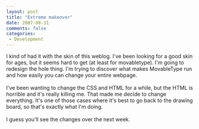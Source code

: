 ```yaml
---
layout: post
title: "Extreme makeover"
date: 2007-08-31
comments: false
categories:
 - Development
---
```


<div class='post'>
I kind of had it with the skin of this weblog. I've been looking for a good skin for ages, but it seems hard to get (at least for movabletype). I'm going to redesign the hole thing. I'm trying to discover what makes MovableType run and how easily you can change your entire webpage.<br/><br/>I've been wanting to change the CSS and HTML for a while, but the HTML is horrible and it's really killing me.  That made me decide to change everything. It's one of those cases where it's best to go back to the drawing board, so that's exactly what I'm doing.<br/><br/>I guess you'll see the changes over the next week.<br/><br/></div>
